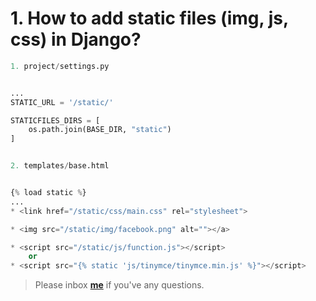 # 1. How to add static files (img, js, css) in Django?

```python
1. project/settings.py


...
STATIC_URL = '/static/'

STATICFILES_DIRS = [
    os.path.join(BASE_DIR, "static")
]


2. templates/base.html


{% load static %}
...
* <link href="/static/css/main.css" rel="stylesheet">

* <img src="/static/img/facebook.png" alt=""></a>

* <script src="/static/js/function.js"></script>
    or 
* <script src="{% static 'js/tinymce/tinymce.min.js' %}"></script>
```


> Please inbox **[me](https://www.facebook.com/mostafijur.rahman299)** if you've any questions.
